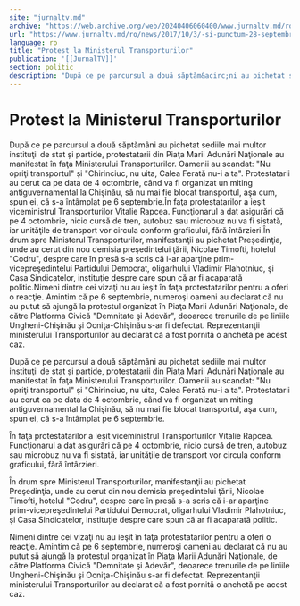 ```yaml
---
site: "jurnaltv.md"
archive: "https://web.archive.org/web/20240406060400/www.jurnaltv.md/ro/news/2017/10/3/-si-punctum-28-septembrie-10303305/"
url: "https://www.jurnaltv.md/ro/news/2017/10/3/-si-punctum-28-septembrie-10303305/"
language: ro
title: "Protest la Ministerul Transporturilor"
publication: '[[JurnalTV]]'
section: politic
description: "După ce pe parcursul a două săptăm&acirc;ni au pichetat sediile mai multor instituţii de stat și partide, protestatarii..."
---
```


# Protest la Ministerul Transporturilor

După ce pe parcursul a două săptămâni au pichetat sediile mai multor instituţii de stat și partide, protestatarii din Piaţa Marii Adunări Naţionale au manifestat în faţa Ministerului Transporturilor. Oamenii au scandat: "Nu opriţi transportul" şi "Chirinciuc, nu uita, Calea Ferată nu-i a ta". Protestatarii au cerut ca pe data de 4 octombrie, când va fi organizat un miting antiguvernamental la Chişinău, să nu mai fie blocat transportul, aşa cum, spun ei, că s-a întâmplat pe 6 septembrie.În faţa protestatarilor a ieşit viceministrul Transporturilor Vitalie Rapcea. Funcţionarul a dat asigurări că pe 4 octombrie, nicio cursă de tren, autobuz sau microbuz nu va fi sistată, iar unităţile de transport vor circula conform graficului, fără întârzieri.În drum spre Ministerul Transporturilor, manifestanţii au pichetat Preşedinţia, unde au cerut din nou demisia preşedintelui ţării, Nicolae Timofti, hotelul "Codru", despre care în presă s-a scris că i-ar aparţine prim-vicepreşedintelui Partidului Democrat, oligarhului Vladimir Plahotniuc, şi Casa Sindicatelor, instituție despre care spun că ar fi acaparată politic.Nimeni dintre cei vizaţi nu au ieşit în faţa protestatarilor pentru a oferi o reacţie. Amintim că pe 6 septembrie, numeroşi oameni au declarat că nu au putut să ajungă la protestul organizat în Piaţa Marii Adunări Naţionale, de către Platforma Civică "Demnitate şi Adevăr", deoarece trenurile de pe liniile Ungheni-Chişinău şi Ocniţa-Chişinău s-ar fi defectat. Reprezentanţii ministerului Transporturilor au declarat că a fost pornită o anchetă pe acest caz.

După ce pe parcursul a două săptămâni au pichetat sediile mai multor instituţii de stat și partide, protestatarii din Piaţa Marii Adunări Naţionale au manifestat în faţa Ministerului Transporturilor. Oamenii au scandat: "Nu opriţi transportul" şi "Chirinciuc, nu uita, Calea Ferată nu-i a ta". Protestatarii au cerut ca pe data de 4 octombrie, când va fi organizat un miting antiguvernamental la Chişinău, să nu mai fie blocat transportul, aşa cum, spun ei, că s-a întâmplat pe 6 septembrie.

În faţa protestatarilor a ieşit viceministrul Transporturilor Vitalie Rapcea. Funcţionarul a dat asigurări că pe 4 octombrie, nicio cursă de tren, autobuz sau microbuz nu va fi sistată, iar unităţile de transport vor circula conform graficului, fără întârzieri.

În drum spre Ministerul Transporturilor, manifestanţii au pichetat Preşedinţia, unde au cerut din nou demisia preşedintelui ţării, Nicolae Timofti, hotelul "Codru", despre care în presă s-a scris că i-ar aparţine prim-vicepreşedintelui Partidului Democrat, oligarhului Vladimir Plahotniuc, şi Casa Sindicatelor, instituție despre care spun că ar fi acaparată politic.

Nimeni dintre cei vizaţi nu au ieşit în faţa protestatarilor pentru a oferi o reacţie. Amintim că pe 6 septembrie, numeroşi oameni au declarat că nu au putut să ajungă la protestul organizat în Piaţa Marii Adunări Naţionale, de către Platforma Civică "Demnitate şi Adevăr", deoarece trenurile de pe liniile Ungheni-Chişinău şi Ocniţa-Chişinău s-ar fi defectat. Reprezentanţii ministerului Transporturilor au declarat că a fost pornită o anchetă pe acest caz.